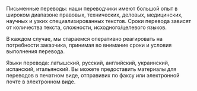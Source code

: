 Письменные переводы: наши переводчики имеют большой опыт в широком диапазоне правовых, технических, деловых, медицинских, научных и узких специализированных текстов. Сроки перевода зависят от количества текста, сложности, исходного/целевого языков.

В каждом случае, мы стараемся оперативно реагировать на потребности заказчика, принимая во внимание сроки и условия выполнения перевода. 

Языки перевода: латышский, русский, английский, украинский, испанский, итальянский. Вы можете предоставить материалы для переводов в печатном виде, отправивих по факсу или электронной почте в электронном виде.